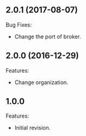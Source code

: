 ## 2.0.1 (2017-08-07)
Bug Fixes:
  - Change the port of broker.

## 2.0.0 (2016-12-29)
Features:
  - Change organization.

## 1.0.0
Features:
  - Initial revision.

